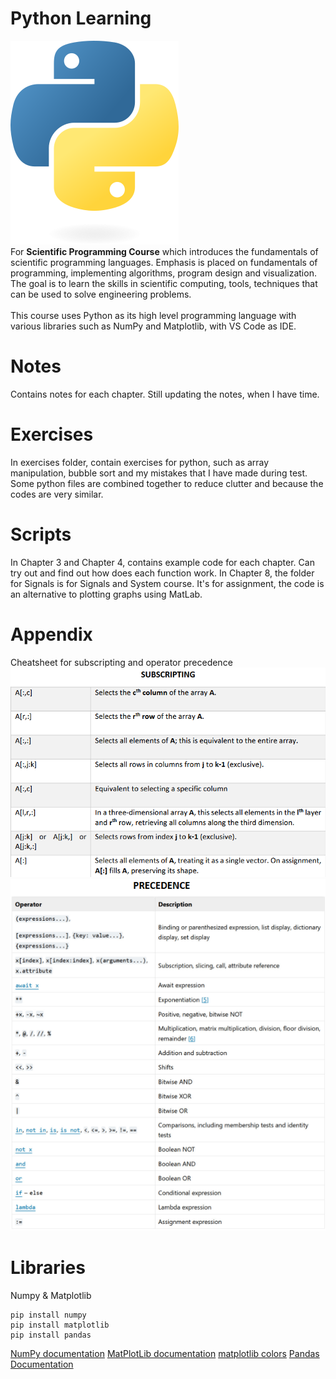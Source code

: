 # Python Learning
![python_logo](python-logo-only.png)<br>
For **Scientific Programming Course** which introduces the fundamentals of scientific programming languages. Emphasis is placed on fundamentals of programming, implementing algorithms, program design and visualization. The goal is to learn the skills in scientific computing, tools, techniques that can be used to solve engineering problems.
<br><br>
This course uses Python as its high level programming language with various libraries such as NumPy and Matplotlib, with VS Code as IDE.

# **Notes**
Contains notes for each chapter. Still updating the notes, when I have time.

# **Exercises**
In exercises folder, contain exercises for python, such as array manipulation, bubble sort and my mistakes that I have made during test.
Some python files are combined together to reduce clutter and because the codes are very similar.

# Scripts
In Chapter 3 and Chapter 4, contains example code for each chapter. Can try out and find out how does each function work.
In Chapter 8, the folder for Signals is for Signals and System course. It's for assignment, the code is an alternative to plotting graphs using MatLab.

# Appendix
Cheatsheet for subscripting and operator precedence
![subscripting](image.png)
![operator precedence](image-1.png)

# Libraries
Numpy & Matplotlib
```
pip install numpy
pip install matplotlib
pip install pandas
```
[NumPy documentation](https://numpy.org/doc/stable/user/absolute_beginners.html)
[MatPlotLib documentation](https://matplotlib.org/stable/index.html)
[matplotlib colors](https://i.sstatic.net/lFZum.png)
[Pandas Documentation](https://pandas.pydata.org/docs/index.html)